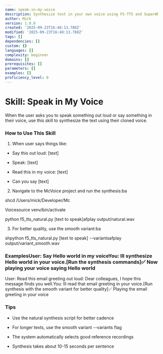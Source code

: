 ```yaml
---
name: speak-in-my-voice
description: Synthesize text in your own voice using F5-TTS and SuperWhisper recordings
author: Mick
version: 1.0.0
created: '2025-09-23T16:48:13.788Z'
modified: '2025-09-23T16:48:13.788Z'
tags: []
dependencies: []
custom: {}
languages: []
complexity: beginner
domains: []
prerequisites: []
parameters: []
examples: []
proficiency_level: 0
---
```

#

# Skill: Speak in My Voice

When the user asks you to speak something out loud or say something in their voice, use this skill to synthesize the text using their cloned voice.

### How to Use This Skill

1. When user says things like:
  - Say this out loud: [text]

- Speak: [text]

- Read this in my voice: [text]

- Can you say [text]

2. Navigate to the McVoice project and run the synthesis:ba

shcd /Users/mick/Developer/Mc

Voicesource venv/bin/activate

python f5_tts_natural.py [text to speak]afplay output/natural.wav

3. For better quality, use the smooth variant:ba

shpython f5_tts_natural.py [text to speak] --variantsafplay output/variant_smooth.wav

### ExamplesUser: Say Hello world in my voiceYou: Ill synthesize Hello world in your voice.[Run the synthesis commands]✅ Now playing your voice saying Hello world

User: Read this email greeting out loud: Dear colleagues, I hope this message finds you well.You: Ill read that email greeting in your voice.[Run synthesis with the smooth variant for better quality]✅ Playing the email greeting in your voice

### Tips

- Use the natural synthesis script for better cadence

- For longer texts, use the smooth variant --variants flag

- The system automatically selects good reference recordings

- Synthesis takes about 10-15 seconds per sentence
